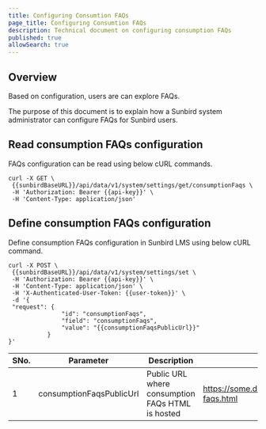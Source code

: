 ```yaml
---
title: Configuring Consumtion FAQs
page_title: Configuring Consumtion FAQs
description: Technical document on configuring consumption FAQs
published: true
allowSearch: true
---
```


 ## Overview
Based on configuration, users are can explore FAQs. 

 The purpose of this document is to explain how a Sunbird system administrator can configure FAQs for Sunbird users.

 ## Read consumption FAQs configuration

 FAQs configuration can be read using below cURL commands.

 ```
curl -X GET \
  {{sunbirdBaseURL}}/api/data/v1/system/settings/get/consumptionFaqs \
  -H 'Authorization: Bearer {{api-key}}' \
  -H 'Content-Type: application/json'
```

 ## Define consumption FAQs configuration

 Define consumption FAQs configuration in Sunbird LMS using below cURL command.

 ```
curl -X POST \
  {{sunbirdBaseURL}}/api/data/v1/system/settings/set \
  -H 'Authorization: Bearer {{api-key}}' \
  -H 'Content-Type: application/json' \
  -H 'X-Authenticated-User-Token: {{user-token}}' \
  -d '{
  "request": {
                "id": "consumptionFaqs",
                "field": "consumptionFaqs",
                "value": "{{consumptionFaqsPublicUrl}}"
            }
}'
```

 SNo. | Parameter | Description | Example
-------|-----------|-------------|---------
1 | consumptionFaqsPublicUrl | Public URL where consumption FAQs HTML is hosted | https://some.domain.net/consumption-faqs.html
